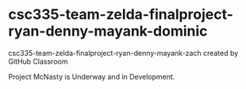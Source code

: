 # csc335-team-zelda-finalproject-ryan-denny-mayank-dominic

csc335-team-zelda-finalproject-ryan-denny-mayank-zach created by GitHub Classroom

Project McNasty is Underway and in Development.
